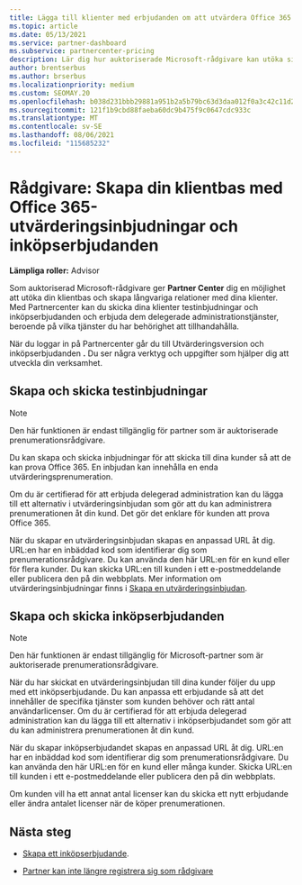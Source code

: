 ```yaml
---
title: Lägga till klienter med erbjudanden om att utvärdera Office 365
ms.topic: article
ms.date: 05/13/2021
ms.service: partner-dashboard
ms.subservice: partnercenter-pricing
description: Lär dig hur auktoriserade Microsoft-rådgivare kan utöka sina Office 365 prenumerationer. Skapa och skicka Office 365 testinbjudningar och inköpserbjudanden till klienter.
author: brentserbus
ms.author: brserbus
ms.localizationpriority: medium
ms.custom: SEOMAY.20
ms.openlocfilehash: b038d231bbb29881a951b2a5b79bc63d3daa012f0a3c42c11d226f10a03cea11
ms.sourcegitcommit: 121f1b9cbd88faeba60dc9b475f9c0647cdc933c
ms.translationtype: MT
ms.contentlocale: sv-SE
ms.lasthandoff: 08/06/2021
ms.locfileid: "115685232"
---
```

# <a name="advisors-build-your-client-base-with-office-365-trial-invitations-and-purchase-offers"></a>Rådgivare: Skapa din klientbas med Office 365-utvärderingsinbjudningar och inköpserbjudanden


**Lämpliga roller:** Advisor


Som auktoriserad Microsoft-rådgivare ger **Partner Center** dig en möjlighet att utöka din klientbas och skapa långvariga relationer med dina klienter. Med Partnercenter kan du skicka dina klienter testinbjudningar och inköpserbjudanden och erbjuda dem delegerade administrationstjänster, beroende på vilka tjänster du har behörighet att tillhandahålla.

När du loggar in på Partnercenter går du till Utvärderingsversion och inköpserbjudanden **.** Du ser några verktyg och uppgifter som hjälper dig att utveckla din verksamhet.

## <a name="create-and-send-trial-invitations"></a>Skapa och skicka testinbjudningar

> [!NOTE]
> Den här funktionen är endast tillgänglig för partner som är auktoriserade prenumerationsrådgivare.

Du kan skapa och skicka inbjudningar för att skicka till dina kunder så att de kan prova Office 365. En inbjudan kan innehålla en enda utvärderingsprenumeration.

Om du är certifierad för att erbjuda delegerad administration kan du lägga till ett alternativ i utvärderingsinbjudan som gör att du kan administrera prenumerationen åt din kund. Det gör det enklare för kunden att prova Office 365.

När du skapar en utvärderingsinbjudan skapas en anpassad URL åt dig. URL:en har en inbäddad kod som identifierar dig som prenumerationsrådgivare. Du kan använda den här URL:en för en kund eller för flera kunder. Du kan skicka URL:en till kunden i ett e-postmeddelande eller publicera den på din webbplats.
Mer information om utvärderingsinbjudningar finns i [Skapa en utvärderingsinbjudan](advisors-create-a-trial-invitation.md).

## <a name="create-and-send-purchase-offers"></a>Skapa och skicka inköpserbjudanden

> [!NOTE]
> Den här funktionen är endast tillgänglig för Microsoft-partner som är auktoriserade prenumerationsrådgivare.

När du har skickat en utvärderingsinbjudan till dina kunder följer du upp med ett inköpserbjudande. Du kan anpassa ett erbjudande så att det innehåller de specifika tjänster som kunden behöver och rätt antal användarlicenser. Om du är certifierad för att erbjuda delegerad administration kan du lägga till ett alternativ i inköpserbjudandet som gör att du kan administrera prenumerationen åt din kund.

När du skapar inköpserbjudandet skapas en anpassad URL åt dig. URL:en har en inbäddad kod som identifierar dig som prenumerationsrådgivare. Du kan använda den här URL:en för en kund eller många kunder. Skicka URL:en till kunden i ett e-postmeddelande eller publicera den på din webbplats.

Om kunden vill ha ett annat antal licenser kan du skicka ett nytt erbjudande eller ändra antalet licenser när de köper prenumerationen.

## <a name="next-steps"></a>Nästa steg

- [Skapa ett inköpserbjudande](advisor-create-a-purchase-offer.md).

- [Partner kan inte längre registrera sig som rådgivare](advisors-no-csp.md)
